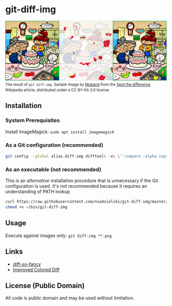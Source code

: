 # git-diff-img

![Example difference after replacing the left hand side with the right](doc/spot-the-diff-montage.png)
<small>The result of `git diff-img`. Sample image by
[Muband](https://ja.wikipedia.org/wiki/%E5%88%A9%E7%94%A8%E8%80%85:Muband) from
the [Spot the difference](https://en.wikipedia.org/wiki/Spot_the_difference)
Wikipedia article; distributed under a CC BY-SA 3.0 license</small>

## Installation

### System Prerequisites
Install ImageMagick: `sudo apt install imagemagick`

### As a Git configuration (**recommended**)
```bash
git config --global alias.diff-img difftool\ -x\ \''compare -alpha copy "$LOCAL" "$REMOTE" png:- | montage -mode concatenate "$LOCAL" png:- "$REMOTE" png:- | display -title "$BASE: Local | Diff | Remote" png:-'\'
```

### As an executable (**not** recommended)
This is an *alternative* installation procedure that is unnecessary if the Git
configuration is used. It's not recommended because it requires an understanding
of PATH lookup

```bash
curl https://raw.githubusercontent.com/niedzielski/git-diff-img/master/git-diff-img -o ~/bin/git-diff-img &&
chmod +x ~/bin/git-diff-img
```

## Usage
Execute against images only: `git diff-img **.png`

## Links

- [diff-so-fancy](https://github.com/so-fancy/diff-so-fancy)
- [Improved Colored Diff](https://github.com/jeffkaufman/icdiff)

## License (Public Domain)
All code is public domain and may be used without limitation.
